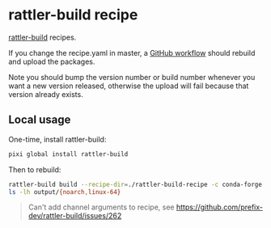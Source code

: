 # rattler-build recipe

[rattler-build](https://prefix-dev.github.io/rattler-build/latest/) recipes.

If you change the recipe.yaml in master, a
[GitHub workflow](../.github/workflows/package.yaml) should rebuild and upload the packages.

Note you should bump the version number or build number whenever you want a new version
released, otherwise the upload will fail because that version already exists.

## Local usage

One-time, install rattler-build:
```sh
pixi global install rattler-build
```

Then to rebuild:
```sh
rattler-build build --recipe-dir=./rattler-build-recipe -c conda-forge
ls -lh output/{noarch,linux-64}
```

> Can't add channel arguments to recipe, see https://github.com/prefix-dev/rattler-build/issues/262
